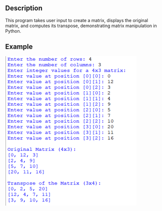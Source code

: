 ## Description
This program takes user input to create a matrix, displays the original matrix, and computes its transpose, demonstrating matrix manipulation in Python.
## Example
<img src="example.png">
